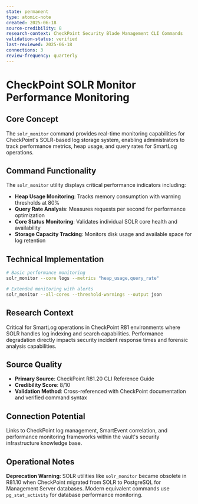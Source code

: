 ```yaml
---
state: permanent
type: atomic-note
created: 2025-06-18
source-credibility: 8
research-context: CheckPoint Security Blade Management CLI Commands
validation-status: verified
last-reviewed: 2025-06-18
connections: 3
review-frequency: quarterly
---
```


# CheckPoint SOLR Monitor Performance Monitoring

## Core Concept
The `solr_monitor` command provides real-time monitoring capabilities for CheckPoint's SOLR-based log storage system, enabling administrators to track performance metrics, heap usage, and query rates for SmartLog operations.

## Command Functionality
The `solr_monitor` utility displays critical performance indicators including:
- **Heap Usage Monitoring**: Tracks memory consumption with warning thresholds at 80%
- **Query Rate Analysis**: Measures requests per second for performance optimization
- **Core Status Monitoring**: Validates individual SOLR core health and availability
- **Storage Capacity Tracking**: Monitors disk usage and available space for log retention

## Technical Implementation
```bash
# Basic performance monitoring
solr_monitor --core logs --metrics "heap_usage,query_rate"

# Extended monitoring with alerts
solr_monitor --all-cores --threshold-warnings --output json
```

## Research Context
Critical for SmartLog operations in CheckPoint R81 environments where SOLR handles log indexing and search capabilities. Performance degradation directly impacts security incident response times and forensic analysis capabilities.

## Source Quality
- **Primary Source**: CheckPoint R81.20 CLI Reference Guide
- **Credibility Score**: 8/10
- **Validation Method**: Cross-referenced with CheckPoint documentation and verified command syntax

## Connection Potential
Links to CheckPoint log management, SmartEvent correlation, and performance monitoring frameworks within the vault's security infrastructure knowledge base.

## Operational Notes
**Deprecation Warning**: SOLR utilities like `solr_monitor` became obsolete in R81.10 when CheckPoint migrated from SOLR to PostgreSQL for Management Server databases. Modern equivalent commands use `pg_stat_activity` for database performance monitoring.